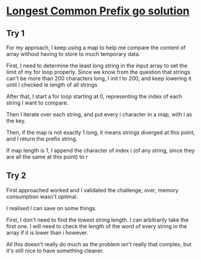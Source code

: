 # [Longest Common Prefix go solution](https://leetcode.com/problems/longest-common-prefix)
    
## Try 1

For my approach, I keep using a map to help me compare the content of array without having to store to much temporary data.

First, I need to determine the least long string in the input array to set the limit of my for loop properly.
Since we know from the question that strings can't be more than 200 characters long, I init l to 200, and keep lowering it until I checked le length of all strings

After that, I start a for loop starting at 0, representing the index of each string I want to compare.

Then I iterate over each string, and put every i character in a map, with i as the key.

Then, if the map is not exactly 1 long, it means strings diverged at this point, and I return the prefix string.

If map length is 1, I append the character of index i (of any string, since they are all the same at this point) to r

## Try 2

First approached worked and I validated the challenge, over, memory consumption wasn't optimal.

I realised I can save on some things.

First, I don't need to find the lowest string length. I can arbitrarily take the first one. I will need to check the length of the word of
every string in the array if it is lower than i however.

All this doesn't really do much as the problem isn't really that complex, but it's still nice to have something cleaner.